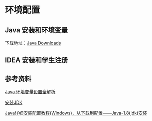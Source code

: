 # 环境配置



## Java 安装和环境变量

下载地址：[Java Downloads](https://www.oracle.com/java/technologies/downloads/#jdk21-windows)



## IDEA 安装和学生注册





## 参考资料

[Java 环境变量设置全解析](https://javaguidepro.com/blog/java-setup-environment-variables/)

[安装JDK](https://liaoxuefeng.com/books/java/quick-start/dev-env/install-jdk/index.html)

[Java详细安装配置教程(Windows)，从下载到配置——Java-1.8(jdk)安装](https://blog.csdn.net/weixin_45710060/article/details/123315280)

